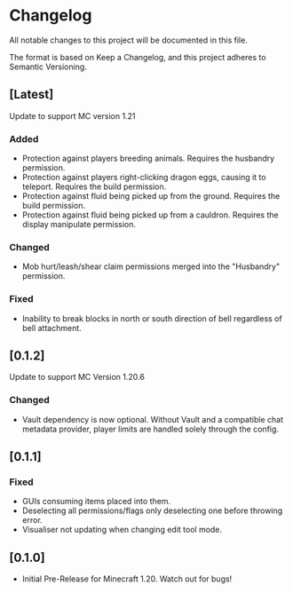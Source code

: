 # Changelog

All notable changes to this project will be documented in this file.

The format is based on Keep a Changelog, and this project adheres to Semantic Versioning.

## [Latest]
Update to support MC version 1.21

### Added
- Protection against players breeding animals. Requires the husbandry permission.
- Protection against players right-clicking dragon eggs, causing it to teleport. Requires the build permission.
- Protection against fluid being picked up from the ground. Requires the build permission.
- Protection against fluid being picked up from a cauldron. Requires the display manipulate permission.

### Changed
- Mob hurt/leash/shear claim permissions merged into the "Husbandry" permission.

### Fixed
- Inability to break blocks in north or south direction of bell regardless of bell attachment.

## [0.1.2]
Update to support MC Version 1.20.6

### Changed
- Vault dependency is now optional. Without Vault and a compatible chat metadata provider, player limits are handled solely through the config.

## [0.1.1]

### Fixed
- GUIs consuming items placed into them.
- Deselecting all permissions/flags only deselecting one before throwing error.
- Visualiser not updating when changing edit tool mode.

## [0.1.0]
- Initial Pre-Release for Minecraft 1.20. Watch out for bugs!
